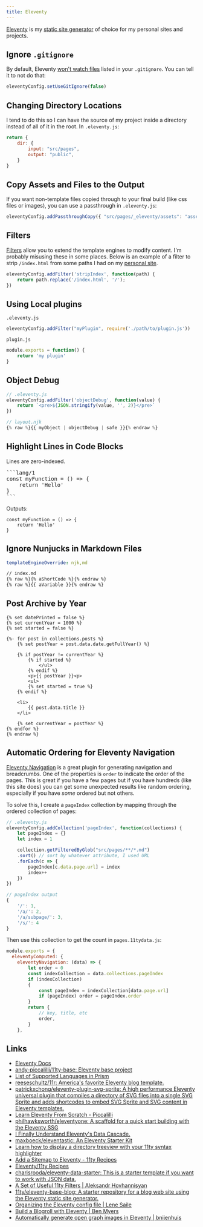 ```yaml
---
title: Eleventy
---
```


[Eleventy](https://www.11ty.dev) is my [static site generator](/webdev/static-site-generators) of choice for my personal sites and projects.


## Ignore `.gitignore`

By default, Eleventy [won't watch files](https://www.11ty.dev/docs/ignores/) listed in your `.gitignore`. You can tell it to not do that:

```js
eleventyConfig.setUseGitIgnore(false)
```

## Changing Directory Locations

I tend to do this so I can have the source of my project inside a directory instead of all of it in the root. In `.eleventy.js`:

```js
return {
    dir: {
        input: "src/pages",
        output: "public",
    }
}
```

## Copy Assets and Files to the Output

If you want non-template files copied through to your final build (like css files or images), you can use a passthrough in `.eleventy.js`:

```js
eleventyConfig.addPassthroughCopy({ "src/pages/_eleventy/assets": "assets" })
```

## Filters

[Filters](https://www.11ty.dev/docs/filters/) allow you to extend the template engines to modify content. I'm probably misusing these in some places. Below is an example of a filter to strip `/index.html` from some paths I had on my [personal site](https://rknight.me).

```js
eleventyConfig.addFilter('stripIndex', function(path) {
    return path.replace('/index.html', '/');
})
```

## Using Local plugins

`.eleventy.js`
```js
eleventyConfig.addFilter("myPlugin", require('./path/to/plugin.js'))
```

`plugin.js`

```js
module.exports = function() {
    return 'my plugin'
}
```

## Object Debug

```js
// .eleventy.js
eleventyConfig.addFilter('objectDebug', function(value) {
    return `<pre>${JSON.stringify(value, '', 2)}</pre>`
})

// layout.njk
{% raw %}{{ myObject | objectDebug | safe }}{% endraw %}
```

## Highlight Lines in Code Blocks

Lines are zero-indexed.

<pre>
```lang/1
const myFunction = () => {
    return 'Hello'
}
```
</pre>

Outputs:

```js/1
const myFunction = () => {
    return 'Hello'
}
```

## Ignore Nunjucks in Markdown Files

```yaml
templateEngineOverride: njk,md
```

```md
// index.md
{% raw %}{% aShortCode %}{% endraw %}
{% raw %}{{ aVariable }}{% endraw %}
```

## Post Archive by Year

```liquid{% raw %}
{% set datePrinted = false %}
{% set currentYear = 1000 %}
{% set started = false %}

{%- for post in collections.posts %}
    {% set postYear = post.data.date.getFullYear() %}

    {% if postYear != currentYear %}
        {% if started %}
            </ul>
        {% endif %}
        <p>{{ postYear }}<p>
        <ul>
        {% set started = true %}
    {% endif %}

    <li>
        {{ post.data.title }}
    </li>

    {% set currentYear = postYear %}
{% endfor %}
{% endraw %}
```


## Automatic Ordering for Eleventy Navigation

[Eleventy Navigation](https://www.11ty.dev/docs/plugins/navigation/) is a great plugin for generating navigation and breadcrumbs. One of the properties is `order` to indicate the order of the pages. This is great if you have a few pages but if you have hundreds (like this site does) you can get some unexpected results like random ordering, especially if you have _some_ ordered but not others.

To solve this, I create a `pageIndex` collection by mapping through the ordered collection of pages:

```js
// .eleventy.js
eleventyConfig.addCollection('pageIndex', function(collections) {
    let pageIndex = {}
    let index = 1

    collection.getFilteredByGlob("src/pages/**/*.md")
    .sort() // sort by whatever attribute, I used URL
    .forEach(c => {
        pageIndex[c.data.page.url] = index
        index++
    })
})

// pageIndex output
{
    '/': 1,
    '/a/': 2,
    '/a/subpage/': 3,
    '/s/': 4
}
```

Then use this collection to get the count in `pages.11tydata.js`:

```js
module.exports = {
  eleventyComputed: {
    eleventyNavigation: (data) => {
        let order = 0
        const indexCollection = data.collections.pageIndex
        if (indexCollection)
        {
            const pageIndex = indexCollection[data.page.url]
            if (pageIndex) order = pageIndex.order
        }
        return {
            // key, title, etc
            order,
        }
    },
```

## Links

- [Eleventy Docs](https://www.11ty.dev/docs/)
- [andy-piccalilli/11ty-base: Eleventy base project](https://github.com/andy-piccalilli/11ty-base?utm_source=pocket_mylist)
- [List of Supported Languages in Prism](https://prismjs.com/#supported-languages)
- [reeseschultz/11r: America's favorite Eleventy blog template.](https://github.com/reeseschultz/11r)
- [patrickxchong/eleventy-plugin-svg-sprite: A high performance Eleventy universal plugin that compiles a directory of SVG files into a single SVG Sprite and adds shortcodes to embed SVG Sprite and SVG content in Eleventy templates.](https://github.com/patrickxchong/eleventy-plugin-svg-sprite)
- [Learn Eleventy From Scratch - Piccalilli](https://piccalil.li/course/learn-eleventy-from-scratch/)
- [philhawksworth/eleventyone: A scaffold for a quick start building with the Eleventy SSG](https://github.com/philhawksworth/eleventyone)
- [I Finally Understand Eleventy's Data Cascade.](https://benmyers.dev/blog/eleventy-data-cascade/)
- [maxboeck/eleventastic: An Eleventy Starter Kit](https://github.com/maxboeck/eleventastic)
- [Learn how to display a directory treeview with your 11ty syntax highlighter](https://mastereleventy.com/blog/prism-treeview/)
- [Add a Sitemap to Eleventy - 11ty Recipes](https://11ty.recipes/recipes/add-a-sitemap/)
- [Eleventy/11ty Recipes](https://11ty.recipes/)
- [charisrooda/eleventy-data-starter: This is a starter template if you want to work with JSON data.](https://github.com/charisrooda/eleventy-data-starter)
- [A Set of Useful 11ty Filters | Aleksandr Hovhannisyan](https://www.aleksandrhovhannisyan.com/blog/useful-11ty-filters/)
- [11ty/eleventy-base-blog: A starter repository for a blog web site using the Eleventy static site generator.](https://github.com/11ty/eleventy-base-blog)
- [Organizing the Eleventy config file | Lene Saile](https://www.lenesaile.com/en/blog/organizing-the-eleventy-config-file/)
- [Build a Blogroll with Eleventy | Ben Myers](https://benmyers.dev/blog/eleventy-blogroll/)
- [Automatically generate open graph images in Eleventy | bnijenhuis](https://bnijenhuis.nl/notes/automatically-generate-open-graph-images-in-eleventy/)